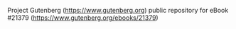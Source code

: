 Project Gutenberg (https://www.gutenberg.org) public repository for eBook #21379 (https://www.gutenberg.org/ebooks/21379)
